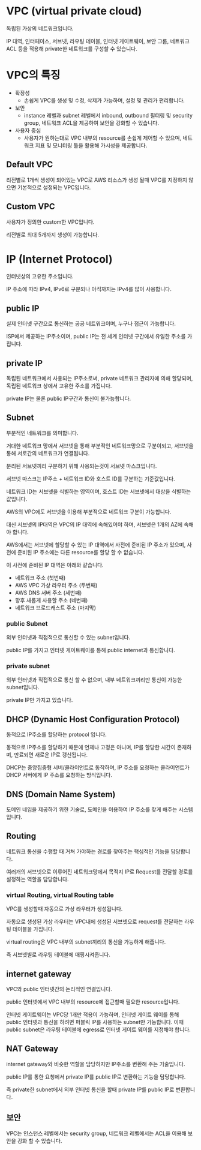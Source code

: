 # VPC (virtual private cloud)
독립된 가상의 네트워크입니다.

IP 대역, 인터페이스, 서브넷, 라우팅 테이블, 인터넷 게이트웨이, 보안 그룹, 네트워크 ACL 등을 적용해 private한 네트워크를 구성할 수 있습니다.

# VPC의 특징 
- 확장성 
    - 손쉽게 VPC를 생성 및 수정, 삭제가 가능하며, 설정 및 관리가 편리합니다.
- 보안 
    - instance 레벨과 subnet 레벨에서 inbound, outbound 필터링 및 security group, 네트워크 ACL을 제공하여 보안을 강화할 수 있습니다.
- 사용자 중심 
    - 사용자가 원하는대로 VPC 내부의 resource를 손쉽게 제어할 수 있으며, 네트워크 지표 및 모니터링 툴을 활용해 가시성을 제공합니다.

## Default VPC
리전별로 1개씩 생성이 되어있는 VPC로 AWS 리소스가 생성 될때 VPC를 지정하지 않으면 기본적으로 설정되는 VPC입니다.

## Custom VPC
사용자가 정의한 custom한 VPC입니다. 

리전별로 최대 5개까지 생성이 가능합니다.

# IP (Internet Protocol)
인터넷상의 고유한 주소입니다.

IP 주소에 따라 IPv4, IPv6로 구분되나 아직까지는 IPv4를 많이 사용합니다.

## public IP
실제 인터넷 구간으로 통신하는 공공 네트워크이며, 누구나 접근이 가능합니다.

ISP에서 제공하는 IP주소이며, public IP는 전 세계 인터넷 구간에서 유일한 주소를 가집니다.

## private IP
독립된 네트워크에서 사용되는 IP주소로써, private 네트워크 관리자에 의해 할당되며, 독립된 네트워크 상에서 고유한 주소를 가집니다.

private IP는 물론 public IP구간과 통신이 불가능합니다.

## Subnet
부분적인 네트워크를 의미합니다.

거대한 네트워크 망에서 서브넷을 통해 부분적인 네트워크망으로 구분이되고, 서브넷을 통해 서로간의 네트워크가 연결됩니다.

분리된 서브넷끼리 구분하기 위해 사용되는것이 서브넷 마스크입니다.

서브넷 마스크는 IP주소 + 네트워크 ID와 호스트 ID를 구분하는 기준값입니다.

네트워크 ID는 서브넷을 식별하는 영역이며, 호스트 ID는 서브넷에서 대상을 식별하는 값입니다.

AWS의 VPC에도 서브넷을 이용해 부분적으로 네트워크 구분이 가능합니다.

대신 서브넷의 IP대역은 VPC의 IP 대역에 속해있어야 하며, 서브넷은 1개의 AZ에 속해야 합니다.

AWS에서는 서브넷에 할당할 수 있는 IP 대역에서 사전에 준비된 IP 주소가 있으며, 사전에 준비된 IP 주소에는 다른 resource를 할당 할 수 없습니다.

이 사전에 준비된 IP 대역은 아래와 같습니다.
- 네트워크 주소 (첫번째)
- AWS VPC 가상 라우터 주소 (두번째) 
- AWS DNS 서버 주소 (세번째)
- 향후 새롭게 사용할 주소 (네번째)
- 네트워크 브로드캐스트 주소 (마지막)

### public Subnet 
외부 인터넷과 직접적으로 통신할 수 있는 subnet입니다.

public IP를 가지고 인터넷 게이트웨이를 통해 public internet과 통신합니다.

### private subnet 
외부 인터넷과 직접적으로 통신 할 수 없으며, 내부 네트워크끼리만 통신이 가능한 subnet입니다.

private IP만 가지고 있습니다.

## DHCP (Dynamic Host Configuration Protocol)
동적으로 IP주소를 할당하는 protocol 입니다.

동적으로 IP주소를 할당하기 때문에 언제나 고정은 아니며, IP를 할당한 시간이 존재하며, 만료되면 새로운 IP로 갱신됩니다.

DHCP는 중앙집중형 서버/클라이언트로 동작하며, IP 주소를 요청하는 클라이언트가 DHCP 서버에게 IP 주소를 요청하는 방식입니다.

## DNS (Domain Name System)
도메인 네임을 제공하기 위한 기술로, 도메인을 이용하여 IP 주소를 찾게 해주는 시스템입니다.

## Routing
네트워크 통신을 수행할 때 거쳐 가야하는 경로를 찾아주는 핵심적인 기능을 담당합니다.

여러개의 서브넷으로 이루어진 네트워크망에서 목적지 IP로 Request를 전달할 경로를 설정하는 역할을 담당합니다.

### virtual Routing, virtual Routing table 
VPC를 생성할때 자동으로 가상 라우터가 생성됩니다.

자동으로 생성된 가상 라우터는 VPC내에 생성된 서브넷으로 request를 전달하는 라우팅 테이블을 가집니다.

virtual routing은 VPC 내부의 subnet끼리의 통신을 가능하게 해줍니다.

즉 서브넷별로 라우팅 테이블에 매핑시켜줍니다. 

## internet gateway
VPC와 public 인터넷간의 논리적인 연결입니다.

public 인터넷에서 VPC 내부의 resource에 접근할때 필요한 resource입니다.

인터넷 게이트웨이는 VPC당 1개만 적용이 가능하며, 인터넷 게이트 웨이를 통해 public 인터넷과 통신을 하려면 퍼블릭 IP를 사용하는 subnet만 가능합니다. 이때 public subnet은 라우팅 테이블에 egress로 인터넷 게이트 웨이를 지정해야 합니다.

## NAT Gateway
internet gateway와 비슷한 역할을 담당하지만 IP주소를 변환해 주는 기술입니다.

public IP를 통한 요청에서 private IP를 public IP로 변환하는 기능을 담당합니다.

즉 private한 subnet에서 외부 인터넷 통신을 할때 private IP를 public IP로 변환합니다.

## 보안 
VPC는 인스턴스 레벨에서는 security group, 네트워크 레벨에서는 ACL을 이용해 보안을 강화 할 수 있습니다.


